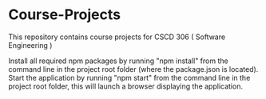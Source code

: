 # Course-Projects 
 This repository contains course projects for CSCD 306 ( Software Engineering )
 
 
Install all required npm packages by running "npm install" from the command line in the project root folder (where the package.json is located).
Start the application by running "npm start" from the command line in the project root folder, this will launch a browser displaying the application.
